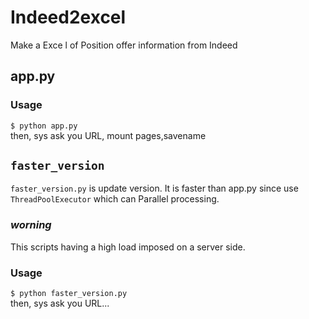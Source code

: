# Indeed2excel
Make a Exce l of Position offer information from Indeed

## app.py  
### Usage 
`$ python app.py`  
then, sys ask you URL, mount pages,savename  

## `faster_version`  
`faster_version.py` is update version. It is faster than app.py since use `ThreadPoolExecutor` which can Parallel processing.   
  
### _worning_   
This scripts having a high load imposed on a server side.  

### Usage  
`$ python faster_version.py`  
then, sys ask you URL...  
